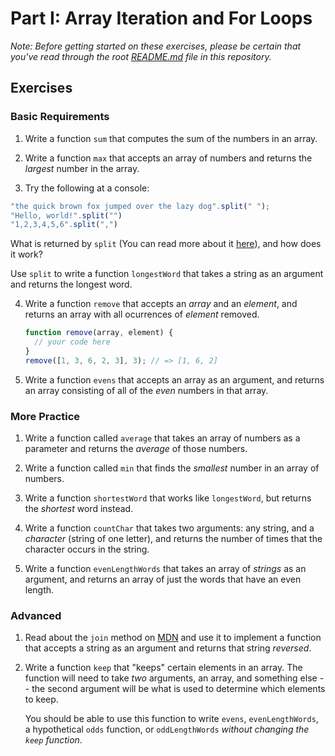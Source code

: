 # Part I: Array Iteration and For Loops

*Note: Before getting started on these exercises, please be certain that you've read through the root [README.md](https://github.com/softwareEngineeringCurriculm/JavaScript-Part-V/blob/main/README.md) file in this repository.*

## Exercises

### Basic Requirements


1. Write a function `sum` that computes the sum of the numbers in an array.

2. Write a function `max` that accepts an array of numbers and returns the
   *largest* number in the array.

3. Try the following at a console:

  ```js
  "the quick brown fox jumped over the lazy dog".split(" ");
  "Hello, world!".split("")
  "1,2,3,4,5,6".split(",")
  ```

  What is returned by `split` (You can read more about it
  [here](https://developer.mozilla.org/en-US/docs/Web/JavaScript/Reference/Global_Objects/String/split)),
  and how does it work?

  Use `split` to write a function `longestWord` that takes a string as an
  argument and returns the longest word.

4. Write a function `remove` that accepts an *array* and an *element*, and
   returns an array with all ocurrences of *element* removed.

   ```js
   function remove(array, element) {
     // your code here
   }
   remove([1, 3, 6, 2, 3], 3); // => [1, 6, 2]
   ```

5. Write a function `evens` that accepts an array as an argument, and returns
   an array consisting of all of the *even* numbers in that array.

### More Practice

1. Write a function called `average` that takes an array of numbers as a
   parameter and returns the *average* of those numbers.

2. Write a function called `min` that finds the *smallest* number in an array of
   numbers.

3. Write a function `shortestWord` that works like `longestWord`, but returns
   the *shortest* word instead.

4. Write a function `countChar` that takes two arguments: any string, and a
   *character* (string of one letter), and returns the number of times that the
   character occurs in the string.

5. Write a function `evenLengthWords` that takes an array of *strings* as an
   argument, and returns an array of just the words that have an even length.

### Advanced

1. Read about the `join` method on
   [MDN](https://developer.mozilla.org/en-US/docs/Web/JavaScript/Reference/Global_Objects/Array/join)
   and use it to implement a function that accepts a string as an argument and
   returns that string *reversed*.

2. Write a function `keep` that "keeps" certain elements in an array. The
   function will need to take *two* arguments, an array, and something else --
   the second argument will be what is used to determine which elements to keep.

   You should be able to use this function to write `evens`, `evenLengthWords`,
   a hypothetical `odds` function, or `oddLengthWords` *without changing the
   `keep` function*.

